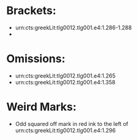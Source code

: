 # Brackets:

- urn:cts:greekLit:tlg0012.tlg001.e4:1.286-1.288
-

# Omissions:
- urn:cts:greekLit:tlg0012.tlg001.e4:1.265
- urn:cts:greekLit:tlg0012.tlg001.e4:1.358

# Weird Marks:
- Odd squared off mark in red ink to the left of urn:cts:greekLit:tlg0012.tlg001.e4:1.296
